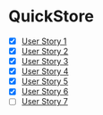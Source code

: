 # QuickStore

- [x] [User Story 1](https://github.com/Long-HaHoang/capstone-project/issues/1)
- [x] [User Story 2](https://github.com/Long-HaHoang/capstone-project/issues/2)
- [x] [User Story 3](https://github.com/Long-HaHoang/capstone-project/issues/3)
- [x] [User Story 4](https://github.com/Long-HaHoang/capstone-project/issues/7)
- [x] [User Story 5](https://github.com/Long-HaHoang/capstone-project/issues/10)
- [x] [User Story 6](https://github.com/Long-HaHoang/capstone-project/issues/11)
- [ ] [User Story 7](https://github.com/Long-HaHoang/capstone-project/issues/12)
